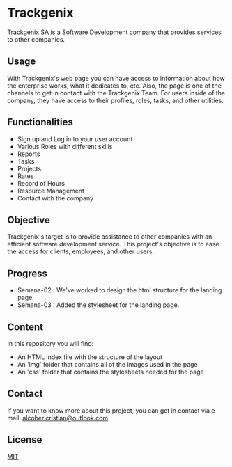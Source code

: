 # Trackgenix

Trackgenix SA is a Software Development company that provides services to other companies.

## Usage

With Trackgenix's web page you can have access to information about how the enterprise works, what it dedicates to, etc. Also, the page is one of the channels to get in contact with the Trackgenix Team.
For users inside of the company, they have access to their profiles, roles, tasks, and other utilities.

## Functionalities

* Sign up and Log in to your user account
* Various Roles with different skills
* Reports
* Tasks
* Projects
* Rates
* Record of Hours
* Resource Management
* Contact with the company

## Objective

Trackgenix's target is to provide assistance to other companies with an efficient software development service.
This project's objective is to ease the access for clients, employees, and other users.

## Progress

* Semana-02 : We've worked to design the html structure for the landing page.
* Semana-03 : Added the stylesheet for the landing page.

## Content

In this repository you will find:

* An HTML index file with the structure of the layout
* An 'img' folder that contains all of the images used in the page
* An 'css' folder that contains the stylesheets needed for the page

## Contact

If you want to know more about this project, you can get in contact via e-mail: alcober.cristian@outlook.com

## License

[MIT](https://choosealicense.com/licenses/mit/)